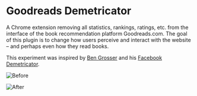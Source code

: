 # Goodreads Demetricator

A Chrome extension removing all statistics, rankings, ratings, etc. from the interface of the book recommendation platform Goodreads.com. The goal of this plugin is to change how users perceive and interact with the website – and perhaps even how they read books.

This experiment was inspired by [Ben Grosser](https://bengrosser.com/) and his [Facebook Demetricator](https://chromewebstore.google.com/detail/facebook-demetricator/dbkgglbefgkimiadfjmgnkjmaoahephg).


![Before](https://github.com/[JuliettePmt]/[Goodreads-Demetricator]/blob/[main]/images/Before.png?raw=true)

![After](https://github.com/[JuliettePmt]/[Goodreads-Demetricator]/blob/[main]/images/After.png?raw=true)
